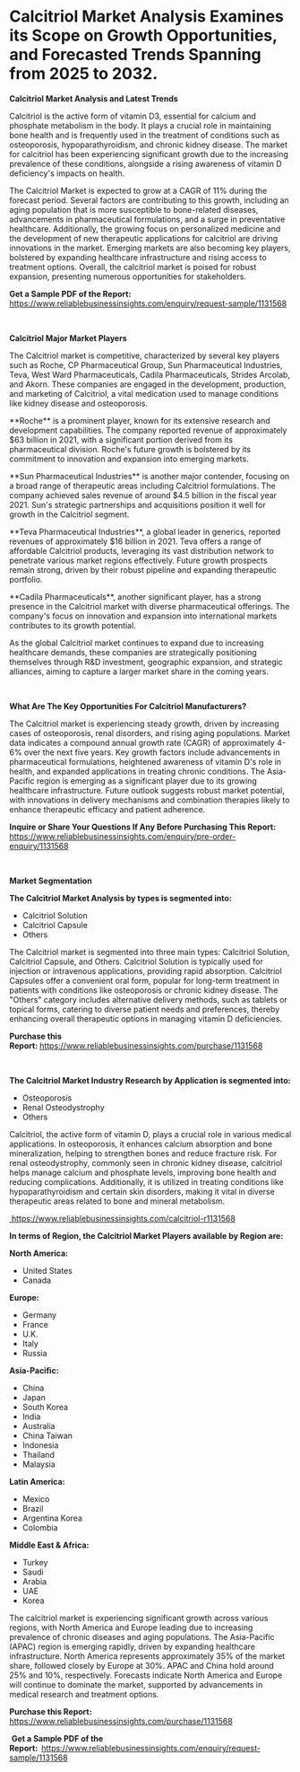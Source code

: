 <p><h1>Calcitriol Market Analysis Examines its Scope on Growth Opportunities, and Forecasted Trends Spanning from 2025 to 2032.</h1></p><p><strong>Calcitriol Market Analysis and Latest Trends</strong></p>
<p><p>Calcitriol is the active form of vitamin D3, essential for calcium and phosphate metabolism in the body. It plays a crucial role in maintaining bone health and is frequently used in the treatment of conditions such as osteoporosis, hypoparathyroidism, and chronic kidney disease. The market for calcitriol has been experiencing significant growth due to the increasing prevalence of these conditions, alongside a rising awareness of vitamin D deficiency's impacts on health.</p><p>The Calcitriol Market is expected to grow at a CAGR of 11% during the forecast period. Several factors are contributing to this growth, including an aging population that is more susceptible to bone-related diseases, advancements in pharmaceutical formulations, and a surge in preventative healthcare. Additionally, the growing focus on personalized medicine and the development of new therapeutic applications for calcitriol are driving innovations in the market. Emerging markets are also becoming key players, bolstered by expanding healthcare infrastructure and rising access to treatment options. Overall, the calcitriol market is poised for robust expansion, presenting numerous opportunities for stakeholders.</p></p>
<p><strong>Get a Sample PDF of the Report:&nbsp;</strong> <a href="https://www.reliablebusinessinsights.com/enquiry/request-sample/1131568?utm_campaign=2843&utm_medium=2&utm_source=Github&utm_content=ia&utm_term=19042025&utm_id=calcitriol">https://www.reliablebusinessinsights.com/enquiry/request-sample/1131568</a></p>
<p>&nbsp;</p>
<p><strong>Calcitriol Major Market Players</strong></p>
<p><p>The Calcitriol market is competitive, characterized by several key players such as Roche, CP Pharmaceutical Group, Sun Pharmaceutical Industries, Teva, West Ward Pharmaceuticals, Cadila Pharmaceuticals, Strides Arcolab, and Akorn. These companies are engaged in the development, production, and marketing of Calcitriol, a vital medication used to manage conditions like kidney disease and osteoporosis.</p><p>**Roche** is a prominent player, known for its extensive research and development capabilities. The company reported revenue of approximately $63 billion in 2021, with a significant portion derived from its pharmaceutical division. Roche's future growth is bolstered by its commitment to innovation and expansion into emerging markets.</p><p>**Sun Pharmaceutical Industries** is another major contender, focusing on a broad range of therapeutic areas including Calcitriol formulations. The company achieved sales revenue of around $4.5 billion in the fiscal year 2021. Sun's strategic partnerships and acquisitions position it well for growth in the Calcitriol segment.</p><p>**Teva Pharmaceutical Industries**, a global leader in generics, reported revenues of approximately $16 billion in 2021. Teva offers a range of affordable Calcitriol products, leveraging its vast distribution network to penetrate various market regions effectively. Future growth prospects remain strong, driven by their robust pipeline and expanding therapeutic portfolio.</p><p>**Cadila Pharmaceuticals**, another significant player, has a strong presence in the Calcitriol market with diverse pharmaceutical offerings. The company's focus on innovation and expansion into international markets contributes to its growth potential.</p><p>As the global Calcitriol market continues to expand due to increasing healthcare demands, these companies are strategically positioning themselves through R&D investment, geographic expansion, and strategic alliances, aiming to capture a larger market share in the coming years.</p></p>
<p>&nbsp;</p>
<p><strong>What Are The Key Opportunities For Calcitriol Manufacturers?</strong></p>
<p><p>The Calcitriol market is experiencing steady growth, driven by increasing cases of osteoporosis, renal disorders, and rising aging populations. Market data indicates a compound annual growth rate (CAGR) of approximately 4-6% over the next five years. Key growth factors include advancements in pharmaceutical formulations, heightened awareness of vitamin D's role in health, and expanded applications in treating chronic conditions. The Asia-Pacific region is emerging as a significant player due to its growing healthcare infrastructure. Future outlook suggests robust market potential, with innovations in delivery mechanisms and combination therapies likely to enhance therapeutic efficacy and patient adherence.</p></p>
<p><strong>Inquire or Share Your Questions If Any Before Purchasing This Report:</strong> <a href="https://www.reliablebusinessinsights.com/enquiry/pre-order-enquiry/1131568?utm_campaign=2843&utm_medium=2&utm_source=Github&utm_content=ia&utm_term=19042025&utm_id=calcitriol">https://www.reliablebusinessinsights.com/enquiry/pre-order-enquiry/1131568</a></p>
<p>&nbsp;</p>
<p><strong>Market Segmentation</strong></p>
<p><strong>The Calcitriol Market Analysis by types is segmented into:</strong></p>
<p><ul><li>Calcitriol Solution</li><li>Calcitriol Capsule</li><li>Others</li></ul></p>
<p><p>The Calcitriol market is segmented into three main types: Calcitriol Solution, Calcitriol Capsule, and Others. Calcitriol Solution is typically used for injection or intravenous applications, providing rapid absorption. Calcitriol Capsules offer a convenient oral form, popular for long-term treatment in patients with conditions like osteoporosis or chronic kidney disease. The "Others" category includes alternative delivery methods, such as tablets or topical forms, catering to diverse patient needs and preferences, thereby enhancing overall therapeutic options in managing vitamin D deficiencies.</p></p>
<p><strong>Purchase this Report:&nbsp;</strong><a href="https://www.reliablebusinessinsights.com/purchase/1131568?utm_campaign=2843&utm_medium=2&utm_source=Github&utm_content=ia&utm_term=19042025&utm_id=calcitriol">https://www.reliablebusinessinsights.com/purchase/1131568</a></p>
<p>&nbsp;</p>
<p><strong>The Calcitriol Market Industry Research by Application is segmented into:</strong></p>
<p><ul><li>Osteoporosis</li><li>Renal Osteodystrophy</li><li>Others</li></ul></p>
<p><p>Calcitriol, the active form of vitamin D, plays a crucial role in various medical applications. In osteoporosis, it enhances calcium absorption and bone mineralization, helping to strengthen bones and reduce fracture risk. For renal osteodystrophy, commonly seen in chronic kidney disease, calcitriol helps manage calcium and phosphate levels, improving bone health and reducing complications. Additionally, it is utilized in treating conditions like hypoparathyroidism and certain skin disorders, making it vital in diverse therapeutic areas related to bone and mineral metabolism.</p></p>
<p><a href="https://www.reliablebusinessinsights.com/calcitriol-r1131568?utm_campaign=2843&utm_medium=2&utm_source=Github&utm_content=ia&utm_term=19042025&utm_id=calcitriol">&nbsp;https://www.reliablebusinessinsights.com/calcitriol-r1131568</a></p>
<p><strong>In terms of Region, the Calcitriol Market Players available by Region are:</strong></p>
<p>
    <p> <strong> North America: </strong>
        <ul>
            <li>United States</li>
            <li>Canada</li>
        </ul>
        </p> 
    <p> <strong> Europe: </strong>
        <ul>
            <li>Germany</li>
            <li>France</li>
            <li>U.K.</li>
            <li>Italy</li>
            <li>Russia</li>
        </ul>
        </p> 
    <p> <strong> Asia-Pacific: </strong>
        <ul>
            <li>China</li>
            <li>Japan</li>
            <li>South Korea</li>
            <li>India</li>
            <li>Australia</li>
            <li>China Taiwan</li>
            <li>Indonesia</li>
            <li>Thailand</li>
            <li>Malaysia</li>
        </ul>
        </p> 
    <p> <strong> Latin America: </strong>
        <ul>
            <li>Mexico</li>
            <li>Brazil</li>
            <li>Argentina Korea</li>
            <li>Colombia</li>
        </ul>
        </p> 
    <p> <strong> Middle East & Africa: </strong>
        <ul>
            <li>Turkey</li>
            <li>Saudi</li>
            <li>Arabia</li>
            <li>UAE</li>
            <li>Korea</li>
        </ul>
    </p>
    </p>
<p><p>The calcitriol market is experiencing significant growth across various regions, with North America and Europe leading due to increasing prevalence of chronic diseases and aging populations. The Asia-Pacific (APAC) region is emerging rapidly, driven by expanding healthcare infrastructure. North America represents approximately 35% of the market share, followed closely by Europe at 30%. APAC and China hold around 25% and 10%, respectively. Forecasts indicate North America and Europe will continue to dominate the market, supported by advancements in medical research and treatment options.</p></p>
<p><strong>Purchase this Report: </strong><a href="https://www.reliablebusinessinsights.com/purchase/1131568?utm_campaign=2843&utm_medium=2&utm_source=Github&utm_content=ia&utm_term=19042025&utm_id=calcitriol">https://www.reliablebusinessinsights.com/purchase/1131568</a></p>
<p>&nbsp;<strong>Get a Sample PDF of the Report:&nbsp;&nbsp;</strong><a href="https://www.reliablebusinessinsights.com/enquiry/request-sample/1131568?utm_campaign=2843&utm_medium=2&utm_source=Github&utm_content=ia&utm_term=19042025&utm_id=calcitriol">https://www.reliablebusinessinsights.com/enquiry/request-sample/1131568</a></p>
<p><strong></strong></p>
<p><p></p><p></p><p></p></p>
